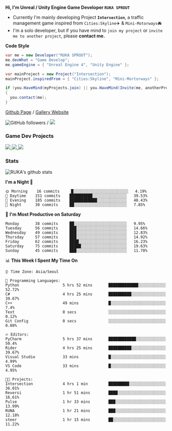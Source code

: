 **Hi, I'm Unreal / Unity Engine Game Developer `RUKA SPROUT`**

- Currently I'm mainly developing Project **`Intersection`**, a traffic management game inspired from `Cities:Skyline`✈️ & `Mini-Motorways`🚘
- I'm a solo developer, but if you have mind to `join my project` or `invite me to another project`, please **contact me.**

**Code Style**

```csharp
var me = new Developer("RUKA SPROUT");
me.devWhat = "Game Develop";
me.gameEngine = { "Unreal Engine 4", "Unity Engine" };
```

```csharp
var mainProject = new Project("Intersection");
mainProject.inspiredFrom = { "Cities:Skyline", "Mini-Mortorways" };

if (you.HaveMind(myProjects.join) || you.HaveMind(Invite(me, anotherProject)))
{
  you.contact(me);
}
```

[Github Page](https://lutca1320.github.io/) / [Gallery Website](https://rukasp.xyz/)

![GitHub followers](https://img.shields.io/github/followers/lutca1320?label=Follow&style=social) / [![](https://img.shields.io/badge/Gmail-lutca1320%40gmail.com-blue)](mailto:lutca1320@gmail.com)

### Game Dev Projects

<a href="https://github.com/lutca1320/Intersection">
  <img src="https://github-readme-stats.vercel.app/api/pin/?username=lutca1320&repo=Intersection" />
</a>
<a href="https://github.com/lutca1320/Reversi">
  <img src="https://github-readme-stats.vercel.app/api/pin/?username=lutca1320&repo=Reversi" />
</a>
<a href="https://github.com/lutca1320/Together">
  <img src="https://github-readme-stats.vercel.app/api/pin/?username=lutca1320&repo=Together" />
</a>


### Stats

![RUKA's github stats](https://github-readme-stats.vercel.app/api?username=lutca1320&show_icons=true&include_all_commits=true&count_private=true&hide=contribs,prs)

<!--START_SECTION:waka-->
**I'm a Night 🦉** 

```text
🌞 Morning    16 commits     █░░░░░░░░░░░░░░░░░░░░░░░░   4.19% 
🌆 Daytime    151 commits    ██████████░░░░░░░░░░░░░░░   39.53% 
🌃 Evening    185 commits    ████████████░░░░░░░░░░░░░   48.43% 
🌙 Night      30 commits     ██░░░░░░░░░░░░░░░░░░░░░░░   7.85%

```
📅 **I'm Most Productive on Saturday** 

```text
Monday       38 commits     ██░░░░░░░░░░░░░░░░░░░░░░░   9.95% 
Tuesday      56 commits     ███░░░░░░░░░░░░░░░░░░░░░░   14.66% 
Wednesday    49 commits     ███░░░░░░░░░░░░░░░░░░░░░░   12.83% 
Thursday     57 commits     ███░░░░░░░░░░░░░░░░░░░░░░   14.92% 
Friday       62 commits     ████░░░░░░░░░░░░░░░░░░░░░   16.23% 
Saturday     75 commits     █████░░░░░░░░░░░░░░░░░░░░   19.63% 
Sunday       45 commits     ███░░░░░░░░░░░░░░░░░░░░░░   11.78%

```


📊 **This Week I Spent My Time On** 

```text
⌚︎ Time Zone: Asia/Seoul

💬 Programming Languages: 
Python                   5 hrs 52 mins       █████████████░░░░░░░░░░░░   52.72% 
C#                       4 hrs 25 mins       ██████████░░░░░░░░░░░░░░░   39.67% 
C++                      49 mins             █░░░░░░░░░░░░░░░░░░░░░░░░   7.4% 
Text                     0 secs              ░░░░░░░░░░░░░░░░░░░░░░░░░   0.12% 
Git Config               0 secs              ░░░░░░░░░░░░░░░░░░░░░░░░░   0.08%

🔥 Editors: 
PyCharm                  5 hrs 37 mins       ████████████░░░░░░░░░░░░░   50.4% 
Rider                    4 hrs 25 mins       ██████████░░░░░░░░░░░░░░░   39.67% 
Visual Studio            33 mins             █░░░░░░░░░░░░░░░░░░░░░░░░   4.99% 
VS Code                  33 mins             █░░░░░░░░░░░░░░░░░░░░░░░░   4.95%

🐱‍💻 Projects: 
Intersection             4 hrs 1 min         █████████░░░░░░░░░░░░░░░░   36.01% 
Reversi                  1 hr 51 mins        ████░░░░░░░░░░░░░░░░░░░░░   16.61% 
Pulse                    1 hr 33 mins        ███░░░░░░░░░░░░░░░░░░░░░░   13.99% 
RUNA                     1 hr 21 mins        ███░░░░░░░░░░░░░░░░░░░░░░   12.18% 
steer                    1 hr 15 mins        ██░░░░░░░░░░░░░░░░░░░░░░░   11.22%

```


<!--END_SECTION:waka-->
